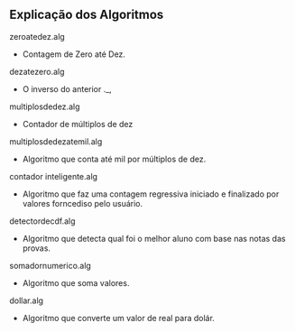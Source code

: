 ## Explicação dos Algoritmos 

zeroatedez.alg

* Contagem de Zero até Dez.

dezatezero.alg

* O inverso do anterior ._,

multiplosdedez.alg

* Contador de múltiplos de dez

multiplosdedezatemil.alg

* Algoritmo que conta até mil por múltiplos de dez.

contador inteligente.alg

* Algoritmo que faz uma contagem regressiva iniciado e finalizado por valores forncediso pelo usuário.

detectordecdf.alg

* Algoritmo que detecta qual foi o melhor aluno com base nas notas das provas.

somadornumerico.alg

* Algoritmo que soma valores.

dollar.alg

* Algoritmo que converte um valor de real para dolár.


